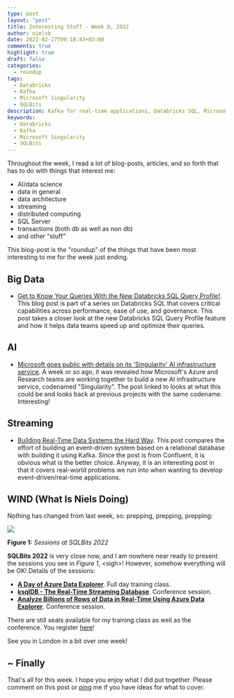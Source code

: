 ```yaml
---
type: post
layout: "post"
title: Interesting Stuff - Week 8, 2022
author: nielsb
date: 2022-02-27T09:10:43+02:00
comments: true
highlight: true
draft: false
categories:
  - roundup
tags:
  - Databricks
  - Kafka
  - Microsoft Singularity
  - SQLBits
description: Kafka for real-time applications, Databricks SQL, Microsoft Singularity AI, SQLBits sessions, and other interesting topics.
keywords:
  - Databricks
  - Kafka
  - Microsoft Singularity
  - SQLBits   
---
```


Throughout the week, I read a lot of blog-posts, articles, and so forth that has to do with things that interest me:

* AI/data science
* data in general
* data architecture
* streaming
* distributed computing
* SQL Server
* transactions (both db as well as non db)
* and other "stuff"

This blog-post is the "roundup" of the things that have been most interesting to me for the week just ending.

<!--more-->

## Big Data

* [Get to Know Your Queries With the New Databricks SQL Query Profile!][1]. This blog post is part of a series on Databricks SQL that covers critical capabilities across performance, ease of use, and governance. This post takes a closer look at the new Databricks SQL Query Profile feature and how it helps data teams speed up and optimize their queries.

## AI

* [Microsoft goes public with details on its 'Singularity' AI infrastructure service][2]. A week or so ago, it was revealed how Microsoft's Azure and Research teams are working together to build a new AI infrastructure service, codenamed "Singularity". The post linked to looks at what this could be and looks back at previous projects with the same codename. Interesting!

## Streaming

* [Building Real-Time Data Systems the Hard Way][3]. This post compares the effort of building an event-driven system based on a relational database with building it using Kafka. Since the post is from Confluent, it is obvious what is the better choice. Anyway, it is an interesting post in that it covers real-world problems we run into when wanting to develop event-driven/real-time applications.

## WIND (What Is Niels Doing)

Nothing has changed from last week, so: prepping, prepping, prepping:

![](/images/posts/sqlbits-sessions.png)

**Figure 1:** *Sessions at SQLBits 2022*

**SQLBits 2022** is very close now, and I am nowhere near ready to present the sessions you see in *Figure 1*, \<sigh\>! However, somehow everything will be OK! Details of the sessions:

* [**A Day of Azure Data Explorer**][6]. Full day training class.
* [**ksqlDB - The Real-Time Streaming Database**][7]. Conference session.
* [**Analyze Billions of Rows of Data in Real-Time Using Azure Data Explorer**][8]. Conference session.

There are still seats available for my training class as well as the conference. You register [here][9]!

See you in London in a bit over one week!

## ~ Finally

That's all for this week. I hope you enjoy what I did put together. Please comment on this post or [ping][ma] me if you have ideas for what to cover.

[ma]: mailto:niels.it.berglund@gmail.com
[mp]: https://blog.acolyer.org
[iq]: https://www.infoq.com/
[ew]: http://sqlonice.com/
[re]: http://blog.revolutionanalytics.com
[sqsk]: https://www.sqlskills.com
[mdaveyblog]: https://mdavey.wordpress.com/
[charlblog]: https://charlla.com/

[jovpop]: https://twitter.com/JovanPop_MSFT
[bobw]: https://twitter.com/bobwardms
[revod]: https://twitter.com/revodavid
[lonny]: https://twitter.com/sqL_handLe
[ewtw]: https://twitter.com/sqlOnIce
[buckw]: https://twitter.com/BuckWoodyMSFT
[mattw]: https://twitter.com/matthewwarren
[murba]: https://twitter.com/muratdemirbas
[daveda]: https://twitter.com/davidthecoder
[adcol]: https://twitter.com/adriancolyer
[jesrod]: https://twitter.com/jrdothoughts
[tomaz]: https://twitter.com/tomaz_tsql
[dataart]: https://twitter.com/dataartisans
[luis]: https://twitter.com/luis_de_sousa
[benstop]: https://twitter.com/benstopford
[conflu]: https://twitter.com/confluentinc
[tylert]: https://twitter.com/tyler_treat
[andrewng]: https://twitter.com/AndrewYNg
[lawr]: https://twitter.com/bytezn
[jue]: https://twitter.com/b0rk
[yan]: https://twitter.com/theburningmonk
[danny]: https://twitter.com/g9yuayon
[rmoff]: https://twitter.com/rmoff
[ryansw]: https://twitter.com/ryanswanstrom
[pabloc]: https://twitter.com/pabloc_ds
[mklep]: https://twitter.com/martinkl
[mdavey]: https://twitter.com/matt_davey
[jboner]: https://twitter.com/jboner
[joeduff]: https://twitter.com/funcOfJoe
[charl]: https://twitter.com/charllamprecht
[dbricks]: https://twitter.com/databricks
[adsit]: https://twitter.com/SitnikAdam
[vicky]: https://twitter.com/vickyharp
[dscentral]: https://twitter.com/DataScienceCtrl
[natemc]: https://twitter.com/natemcmaster
[ads]: https://twitter.com/azuredatastudio
[travw]: https://twitter.com/radtravis
[emilk]: https://twitter.com/IsTheArchitect
[netflx]: https://netflixtechblog.com/

[1]: https://databricks.com/blog/2022/02/23/get-to-know-your-queries-with-the-new-databricks-sql-query-profile.html
[2]: https://www.zdnet.com/article/microsoft-goes-public-with-details-on-its-singularity-ai-infrastructure-service/
[3]: https://www.confluent.io/blog/real-time-systems-what-you-need-to-know/
[6]: https://arcade.sqlbits.com/session-details/?id=300019
[7]: https://arcade.sqlbits.com/session-details/?id=301807
[8]: https://arcade.sqlbits.com/session-details/?id=301808
[9]: https://register.sqlbits.com/event/36db4730-583c-49c1-adcf-f76432bb6580/summary
